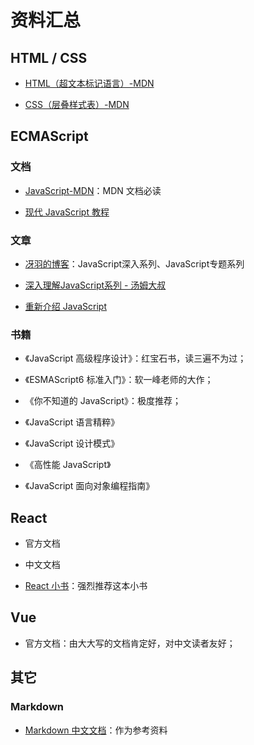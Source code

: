 # 资料汇总

## HTML / CSS

- [HTML（超文本标记语言）-MDN](https://developer.mozilla.org/zh-CN/docs/Web/HTML)

- [CSS（层叠样式表）-MDN](https://developer.mozilla.org/zh-CN/docs/Web/CSS)

## ECMAScript

### 文档

- [JavaScript-MDN](https://developer.mozilla.org/zh-CN/docs/Web/JavaScript)：MDN 文档必读

- [现代 JavaScript 教程](https://zh.javascript.info/)

### 文章

- [冴羽的博客](https://github.com/mqyqingfeng/Blog)：JavaScript深入系列、JavaScript专题系列

- [深入理解JavaScript系列 - 汤姆大叔](https://www.cnblogs.com/TomXu/archive/2011/12/15/2288411.html)

- [重新介绍 JavaScript](https://developer.mozilla.org/zh-CN/docs/Web/JavaScript/A_re-introduction_to_JavaScript)

### 书籍

- 《JavaScript 高级程序设计》：红宝石书，读三遍不为过；

- 《ESMAScript6 标准入门》：软一峰老师的大作；

- 《你不知道的 JavaScript》：极度推荐；

- 《JavaScript 语言精粹》

- 《JavaScript 设计模式》

- 《高性能 JavaScript》

- 《JavaScript 面向对象编程指南》

## React

- 官方文档

- 中文文档

- [React 小书](http://huziketang.mangojuice.top/books/react/)：强烈推荐这本小书

## Vue

- 官方文档：由大大写的文档肯定好，对中文读者友好；

## 其它

### Markdown

- [Markdown 中文文档](https://markdown-zh.readthedocs.io/en/latest/)：作为参考资料
